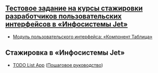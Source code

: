 ## [Тестовое задание на курсы стажировки разработчиков пользовательских интерфейсов в «Инфосистемы Jet»](https://github.com/anpt-jet/jet-trainess)

* [Модуль пользовательского интерфейса: «Компонент Таблица»](https://github.com/annaign/Test-projects/tree/master/jet-trainess)

## Стажировка в «Инфосистемы Jet»

* [TODO List App](https://github.com/annaign/Test-projects/tree/master/TODOList) ([Пошаговое руководство](https://github.com/alishermuhamed/first-jet-lesson))
